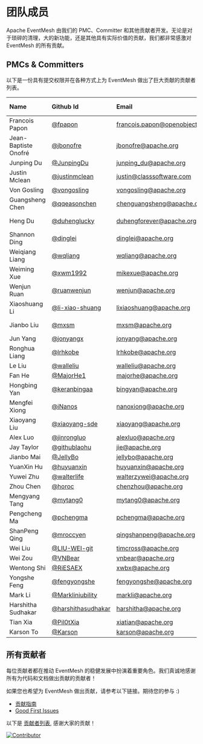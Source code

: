 # 团队成员

Apache EventMesh 由我们的 PMC、Committer 和其他贡献者开发。无论是对于琐碎的清理，大的新功能，还是其他具有实际价值的贡献，我们都非常感激对 EventMesh 的所有贡献。

## PMCs & Committers

以下是一份具有提交权限并在各种方式上为 EventMesh 做出了巨大贡献的贡献者列表。

| Name                 | Github Id                                                  | Email                        | [Roles](https://www.apache.org/foundation/how-it-works.html#roles) | Time Zone |
|:---------------------|:-----------------------------------------------------------|:-----------------------------| :----------------------------------------------------------- | :-------- |
| Francois Papon       | [@fpapon](https://github.com/fpapon)                       | francois.papon@openobject.fr | Mentor                                                       | +1        |
| Jean-Baptiste Onofré | [@jbonofre](https://github.com/jbonofre)                   | jbonofre@apache.org          | Mentor                                                       | +1        |
| Junping Du           | [@JunpingDu](https://github.com/JunpingDu)                 | junping_du@apache.org        | Mentor                                                       | +8        |
| Justin Mclean        | [@justinmclean](https://github.com/justinmclean)           | justin@classsoftware.com     | Mentor                                                       | +10       |
| Von Gosling          | [@vongosling](https://github.com/vongosling)               | vongosling@apache.org        | Mentor                                                       | +8        |
| Guangsheng Chen      | [@qqeasonchen](https://github.com/qqeasonchen)             | chenguangsheng@apache.org    | PMC Chair                                                    | +8        |
| Heng Du              | [@duhenglucky](https://github.com/duhengforever)           | duhengforever@apache.org     | PMC Member                                                   | +8        |
| Shannon Ding         | [@dinglei](https://github.com/dinglei)                     | dinglei@apache.org           | PMC Member                                                   | +8        |
| Weiqiang Liang       | [@wqliang](https://github.com/wqliang)                     | wqliang@apache.org           | PMC Member                                                   | +8        |
| Weiming Xue          | [@xwm1992](https://github.com/xwm1992)                     | mikexue@apache.org           | PMC Member                                                   | +8        |
| Wenjun Ruan          | [@ruanwenjun](https://github.com/ruanwenjun)               | wenjun@apache.org            | PMC Member                                                   | +8        |
| Xiaoshuang Li        | [@li-xiao-shuang](https://github.com/li-xiao-shuang)       | lixiaoshuang@apache.org      | PMC Member                                                   | +8        |
| Jianbo Liu           | [@mxsm](https://github.com/mxsm)                           | mxsm@apache.org              | PMC Member                                                   | +8        |
| Jun Yang             | [@jonyangx](https://github.com/jonyangx)                   | jonyang@apache.org           | Committer                                                    | +8        |
| Ronghua Liang        | [@lrhkobe](https://github.com/lrhkobe)                     | lrhkobe@apache.org           | Committer                                                    | +8        |
| Le Liu               | [@walleliu](https://github.com/walleliu)                   | walleliu@apache.org          | Committer                                                    | +8        |
| Fan He               | [@MajorHe1](https://github.com/MajorHe1)                   | majorhe@apache.org           | Committer                                                    | +8        |
| Hongbing Yan         | [@keranbingaa](https://github.com/keranbingaa)             | bingyan@apache.org           | Committer                                                    | +8        |
| Mengfei Xiong        | [@iNanos](https://github.com/iNanos)                       | nanoxiong@apache.org         | Committer                                                    | +8        |
| Xiaoyang Liu         | [@xiaoyang-sde](https://github.com/xiaoyang-sde)           | xiaoyang@apache.org          | Committer                                                    | -7        |
| Alex Luo             | [@jinrongluo](https://github.com/jinrongluo)               | alexluo@apache.org           | Committer                                                    | -4        |
| Jay Taylor           | [@githublaohu](https://github.com/githublaohu)             | jie@apache.org               | Committer                                                    | +8        |
| Jianbo Mai           | [@JellyBo](https://github.com/jellybo)                     | jellybo@apache.org           | Committer                                                    | +8        |
| YuanXin Hu           | [@huyuanxin](https://github.com/huyuanxin)                 | huyuanxin@apache.org         | Committer                                                    | +8        |
| Yuwei Zhu            | [@walterlife](https://github.com/walterlife)               | walterzywei@apache.org       | Committer                                                    | +8        |
| Zhou Chen            | [@horoc](https://github.com/horoc)                         | chenzhou@apache.org          | Committer                                                    | +8        |
| Mengyang Tang        | [@mytang0](https://github.com/mytang0)                     | mytang0@apache.org           | Committer                                                    | +8        |
| Pengcheng Ma         | [@pchengma](https://github.com/pchengma)                   | pchengma@apache.org          | Committer                                                    | +8        |
| ShanPeng Qing        | [@mroccyen](https://github.com/mroccyen)                   | qingshanpeng@apache.org      | Committer                                                    | +8        |
| Wei Liu              | [@LIU-WEI-git](https://github.com/LIU-WEI-git)             | timcross@apache.org          | Committer                                                    | +8        |
| Wei Zou              | [@VNBear](https://github.com/VNBear)                       | vnbear@apache.org            | Committer                                                    | +8        |
| Wentong Shi          | [@RiESAEX](https://github.com/RiESAEX)                     | xwbx@apache.org              | Committer                                                    | +8        |
| Yongshe Feng         | [@fengyongshe](https://github.com/fengyongshe)             | fengyongshe@apache.org       | Committer                                                    | +8        |
| Mark Li              | [@Markliniubility](https://github.com/Markliniubility)     | markli@apache.org            | Committer                                                    | +8        |
| Harshitha Sudhakar   | [@harshithasudhakar](https://github.com/harshithasudhakar) | harshitha@apache.org         | Committer                                                    | +6        |
| Tian Xia             | [@Pil0tXia](https://github.com/Pil0tXia)                   | xiatian@apache.org           | Committer                                                    | +8        |
| Karson To            | [@Karson](https://github.com/karsonto)                     | karson@apache.org            | Committer                                                    | +8        |

## 所有贡献者

每位贡献者都在推动 EventMesh 的稳健发展中扮演着重要角色。我们真诚地感谢所有为代码和文档做出贡献的贡献者！

如果您也希望为 EventMesh 做出贡献，请参考以下链接。期待您的参与 :)

- [贡献指南](https://eventmesh.apache.org/zh/community/contribute/contribute)
- [Good First Issues](https://github.com/apache/eventmesh/issues?q=is%3Aopen+is%3Aissue+label%3A%22good+first+issue%22)

以下是 [贡献者列表](https://github.com/apache/eventmesh/graphs/contributors), 感谢大家的贡献！

[![Contributor](https://contrib.rocks/image?repo=apache/eventmesh)](https://github.com/apache/eventmesh/graphs/contributors)

